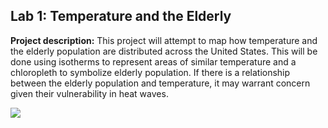 ## Lab 1: Temperature and the Elderly

**Project description:** 
This project will attempt to map how temperature and the elderly population are distributed across the United States. This will be done using isotherms to represent areas of similar temperature and a chloropleth to symbolize elderly population. If there is a relationship between the elderly population and temperature, it may warrant concern given their vulnerability in heat waves.


<img src="images/dummy_thumbnail.jpg?raw=true"/>

